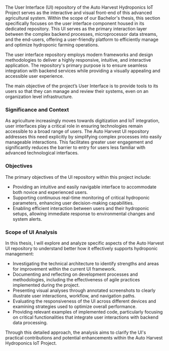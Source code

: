 The User Interface (UI) repository of the Auto Harvest Hydroponics IoT Project serves as the interactive and visual front-end of this advanced agricultural system. Within the scope of our Bachelor's thesis, this section specifically focuses on the user interface component housed in its dedicated repository. This UI serves as the primary interaction layer between the complex backend processes, microprocessor data streams, and the end-users, offering a user-friendly platform to efficiently manage and optimize hydroponic farming operations.

The user interface repository employs modern frameworks and design methodologies to deliver a highly responsive, intuitive, and interactive application. The repository's primary purpose is to ensure seamless integration with backend services while providing a visually appealing and accessible user experience.

The main objective of the project’s User Interface is to provide tools to its users so that they can manage and review their systems, even on an organization level infrastructure.

### Significance and Context

As agriculture increasingly moves towards digitization and IoT integration, user interfaces play a critical role in ensuring technologies remain accessible to a broad range of users. The Auto Harvest UI repository addresses this need explicitly by simplifying complex processes into easily manageable interactions. This facilitates greater user engagement and significantly reduces the barrier to entry for users less familiar with advanced technological interfaces.

### Objectives

The primary objectives of the UI repository within this project include:
- Providing an intuitive and easily navigable interface to accommodate both novice and experienced users.
- Supporting continuous real-time monitoring of critical hydroponic parameters, enhancing user decision-making capabilities.
- Enabling efficient interaction between users and their hydroponic setups, allowing immediate response to environmental changes and system alerts.

### Scope of UI Analysis

In this thesis, I will explore and analyze specific aspects of the Auto Harvest UI repository to understand better how it effectively supports hydroponic management:
- Investigating the technical architecture to identify strengths and areas for improvement within the current UI framework.
- Documenting and reflecting on development processes and methodologies, including the effectiveness of agile practices implemented during the project.
- Presenting visual analyses through annotated screenshots to clearly illustrate user interactions, workflow, and navigation paths.
- Evaluating the responsiveness of the UI across different devices and examining strategies used to optimize overall performance.
- Providing relevant examples of implemented code, particularly focusing on critical functionalities that integrate user interactions with backend data processing.

Through this detailed approach, the analysis aims to clarify the UI's practical contributions and potential enhancements within the Auto Harvest Hydroponics IoT Project.